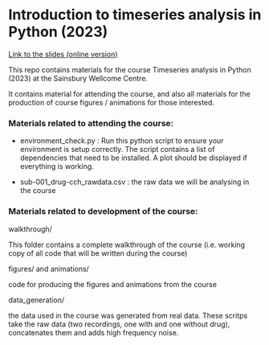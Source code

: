 # Introduction to timeseries analysis in Python (2023)

[Link to the slides (online version)](https://docs.google.com/presentation/d/1auKX6nvKOJgY_fg_Su7TFEesEQs9YK7aesjoYnJAGy8/edit?usp=sharing)

This repo contains materials for the course Timeseries analysis in Python (2023) at the 
Sainsbury Wellcome Centre.

It contains material for attending the course, and also all materials for the production
of course figures / animations for those interested.

### Materials related to attending the course:

- environment_check.py : Run this python script to ensure your environment is setup correctly. 
			 The script contains a list of dependencies that need to be installed.
			 A plot should be displayed if everything is working. 

- sub-001_drug-cch_rawdata.csv : the raw data we will be analysing in the course




### Materials related to development of the course:

walkthrough/

This folder contains a complete walkthrough of the course (i.e. working copy of all 
code that will be written during the course)

figures/ and animations/

code for producing the figures and animations from the course

data_generation/ 

the data used in the course was generated from real data. These
scritps take the raw data (two recordings, one with and one without drug),
concatenates them and adds high frequency noise.
